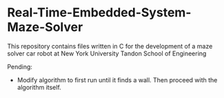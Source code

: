 # Real-Time-Embedded-System-Maze-Solver
This repository contains files written in C for the development of a maze solver car robot at New York University Tandon School of Engineering

Pending:
- Modify algorithm to first run until it finds a wall. Then proceed with the algorithm itself.
